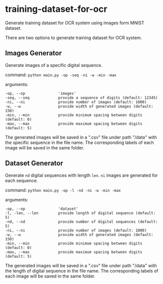 # training-dataset-for-ocr
Generate training dataset for OCR system using images form MNIST dataset.

There are two options to generate training dataset for OCR system.

## Images Generator
Generate images of a specific digital sequence.

command:
`python main.py -op -seq -ni -w -min -max`

arguments:
~~~
-op, --op 				'images'
-seq, --seq   			provide a sequence of digits (default: 12345)
-ni, --ni       		provide number of images (default: 1000)
-w, --w           		provide width of generated images (default: 150)
-min, --min   			provide minimum spacing between digits (default: 0)
-max, --max   			provide maximum spacing between digits (default: 5)
~~~

The generated images will be saved in a ".csv" file under path "/data" with the specific sequence in the file name. The corresponding labels of each image will be saved in the same folder.

## Dataset Generator
Generate `nd` digital sequences with length `len`. `ni` images are generated for each sequence.

command:
`python main.py -op -l -nd -ni -w -min -max`

arguments:
~~~
-op, --op 				'dataset'
-l, -len, --len         provide length of digital sequence (default: 5)
-nd, --nd   			provide number of digital sequences (default: 5)
-ni, --ni       		provide number of images (default: 1000)
-w, --w           		provide width of generated images (default: 150)
-min, --min   			provide minimum spacing between digits (default: 0)
-max, --max   			provide maximum spacing between digits (default: 5)
~~~

The generated images will be saved in a ".csv" file under path "/data" with the length of digital sequence in the file name. The corresponding labels of each image will be saved in the same folder.